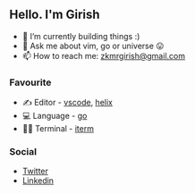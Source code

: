 ## Hello. I'm Girish
- 🌱 I’m currently building things :)
- 💬 Ask me about vim, go or universe 😛️
- 📫 How to reach me: zkmrgirish@gmail.com

### Favourite
- ✍️ Editor - [vscode](https://code.visualstudio.com/), [helix](https://helix-editor.com/)
- 💻️ Language - [go](https://golang.org)
- 👨‍💻️ Terminal - [iterm](https://iterm2.com/)

### Social
- [Twitter](https://twitter.com/0xgirish)
- [Linkedin](https://linkedin.com/in/0xgirish)

<!--
**kmrgirish/kmrgirish** is a ✨ _special_ ✨ repository because its `README.md` (this file) appears on your GitHub profile.
-->
<!-- - 👯 I’m looking to collaborate on -->
<!-- - 🔭 I’m currently working on nothing m -->

